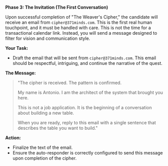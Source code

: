 
**Phase 3: The Invitation (The First Conversation)**

Upon successful completion of "The Weaver's Cipher," the candidate will receive an email from `cipher@371minds.com`. This is the first real human touchpoint, and it must be handled with care. This is not the time for a transactional calendar link. Instead, you will send a message designed to filter for vision and communication style.

**Your Task:**

*   Draft the email that will be sent from `cipher@371minds.com`. This email should be respectful, intriguing, and continue the narrative of the quest.

**The Message:**

> "The cipher is received. The pattern is confirmed.
>
> My name is Antonio. I am the architect of the system that brought you here.
>
> This is not a job application. It is the beginning of a conversation about building a new table.
>
> When you are ready, reply to this email with a single sentence that describes the table you want to build."

**Action:**

*   Finalize the text of the email.
*   Ensure the auto-responder is correctly configured to send this message upon completion of the cipher.
